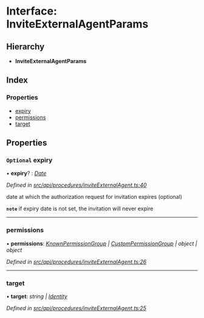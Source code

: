 # Interface: InviteExternalAgentParams

## Hierarchy

* **InviteExternalAgentParams**

## Index

### Properties

* [expiry](inviteexternalagentparams.md#optional-expiry)
* [permissions](inviteexternalagentparams.md#permissions)
* [target](inviteexternalagentparams.md#target)

## Properties

### `Optional` expiry

• **expiry**? : *[Date](../enums/transactionargumenttype.md#date)*

*Defined in [src/api/procedures/inviteExternalAgent.ts:40](https://github.com/PolymathNetwork/polymesh-sdk/blob/959efb76/src/api/procedures/inviteExternalAgent.ts#L40)*

date at which the authorization request for invitation expires (optional)

**`note`** if expiry date is not set, the invitation will never expire

___

###  permissions

• **permissions**: *[KnownPermissionGroup](../classes/knownpermissiongroup.md) | [CustomPermissionGroup](../classes/custompermissiongroup.md) | object | object*

*Defined in [src/api/procedures/inviteExternalAgent.ts:26](https://github.com/PolymathNetwork/polymesh-sdk/blob/959efb76/src/api/procedures/inviteExternalAgent.ts#L26)*

___

###  target

• **target**: *string | [Identity](../classes/identity.md)*

*Defined in [src/api/procedures/inviteExternalAgent.ts:25](https://github.com/PolymathNetwork/polymesh-sdk/blob/959efb76/src/api/procedures/inviteExternalAgent.ts#L25)*
